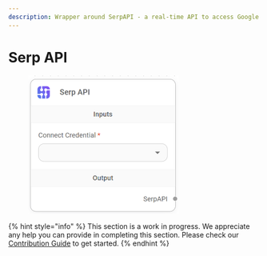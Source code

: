 ```yaml
---
description: Wrapper around SerpAPI - a real-time API to access Google search results.
---
```


# Serp API

<figure><img src="../../../.gitbook/assets/image (10) (1).png" alt="" width="301"><figcaption></figcaption></figure>

{% hint style="info" %}
This section is a work in progress. We appreciate any help you can provide in completing this section. Please check our [Contribution Guide](../../../contributing/) to get started.
{% endhint %}
